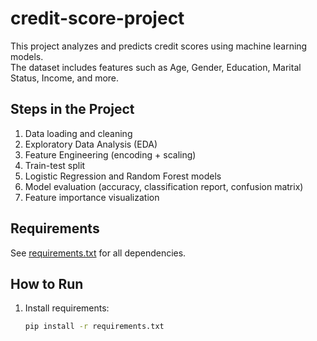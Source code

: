 # credit-score-project
This project analyzes and predicts credit scores using machine learning models.  
The dataset includes features such as Age, Gender, Education, Marital Status, Income, and more.  

## Steps in the Project
1. Data loading and cleaning  
2. Exploratory Data Analysis (EDA)  
3. Feature Engineering (encoding + scaling)  
4. Train-test split  
5. Logistic Regression and Random Forest models  
6. Model evaluation (accuracy, classification report, confusion matrix)  
7. Feature importance visualization  

## Requirements
See [requirements.txt](requirements.txt) for all dependencies.

## How to Run
1. Install requirements:
   ```bash
   pip install -r requirements.txt
